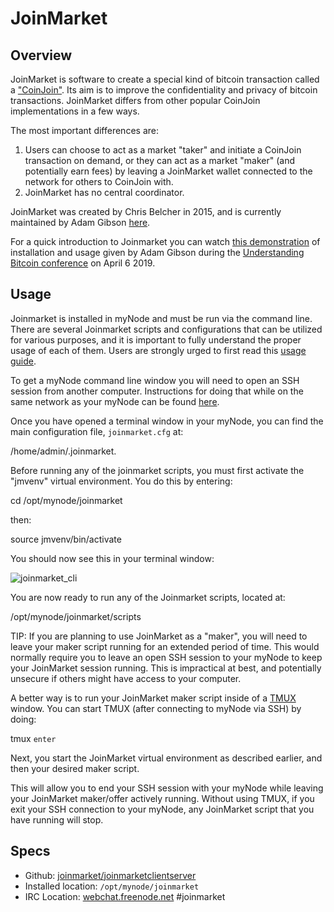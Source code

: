 # JoinMarket

## Overview

JoinMarket is software to create a special kind of bitcoin transaction called a ["CoinJoin"](https://en.bitcoin.it/wiki/CoinJoin). Its aim is to improve the confidentiality and privacy of bitcoin transactions. JoinMarket differs from other popular CoinJoin implementations in a few ways.

The most important differences are:

1) Users can choose to act as a market "taker" and initiate a CoinJoin transaction on demand, or they can act as a market "maker" (and potentially earn fees) by leaving a JoinMarket wallet connected to the network for others to CoinJoin with.
2) JoinMarket has no central coordinator.

JoinMarket was created by Chris Belcher in 2015, and is currently maintained by Adam Gibson [here](https://github.com/Joinmarket-Org/joinmarket-clientserver).

For a quick introduction to Joinmarket you can watch [this demonstration](https://youtu.be/hwmvZVQ4C4M) of installation and usage given by Adam Gibson during the [Understanding Bitcoin conference](https://understandingbtc.com/) on April 6 2019.

## Usage

Joinmarket is installed in myNode and must be run via the command line. There are several Joinmarket scripts and configurations that can be utilized for various purposes, and it is important to fully understand the proper usage of each of them. Users are strongly urged to first read this [usage guide](https://github.com/JoinMarket-Org/joinmarket-clientserver/blob/master/docs/USAGE.md).

To get a myNode command line window you will need to open an SSH session from another computer. Instructions for doing that while on the same network as your myNode can be found [here](https://mynodebtc.com/guide/debug_access_linux_terminal).

Once you have opened a terminal window in your myNode, you can find the main configuration file, `joinmarket.cfg`
at:

/home/admin/.joinmarket.

Before running any of the joinmarket scripts, you must first activate the "jmvenv" virtual environment.
You do this by entering:

cd /opt/mynode/joinmarket

then:

source jmvenv/bin/activate

You should now see this in your terminal window:

![joinmarket_cli](/images/coinjoin/joinmarket_cli_comp.png)

You are now ready to run any of the Joinmarket scripts, located at:

/opt/mynode/joinmarket/scripts

TIP: If you are planning to use JoinMarket as a "maker", you will need to leave your maker script running for an extended period of time.  This would normally require you to leave an open SSH session to your myNode to keep your JoinMarket session running. This is impractical at best, and potentially unsecure if others might have access to your computer.

A better way is to run your JoinMarket maker script inside of a [TMUX](https://github.com/tmux/tmux/wiki) window. You can start TMUX (after connecting to myNode via SSH) by doing:

tmux `enter`

Next, you start the JoinMarket virtual environment as described earlier, and then your desired maker script.

This will allow you to end your SSH session with your myNode while leaving your JoinMarket maker/offer actively running.
Without using TMUX, if you exit your SSH connection to your myNode, any JoinMarket script that you have running will stop.

## Specs

* Github: [joinmarket/joinmarketclientserver](https://github.com/joinmarket/joinmarket-clientserver)
* Installed location: `/opt/mynode/joinmarket`
* IRC Location: [webchat.freenode.net](https://webchat.freenode.net) #joinmarket
  
